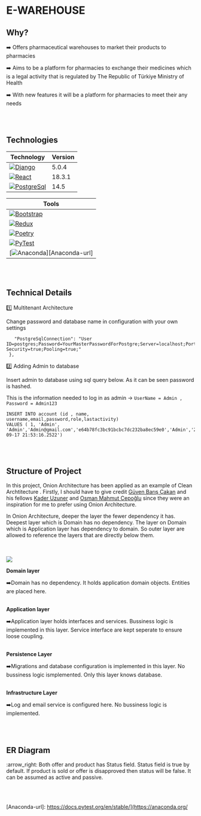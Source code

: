 <h1>E-WAREHOUSE</h1>

<h2>Why?</h2>

:arrow_right: Offers pharmaceutical warehouses to market their products to pharmacies

:arrow_right: Aims to be a platform for pharmacies to exchange their medicines which is a legal activity that is regulated by The Republic of Türkiye Ministry of Health

:arrow_right: With new features it will be a platform for pharmacies to meet their any needs

<br></br>

<h2>Technologies</h2>

Technology    | Version
------------- | -------------
[![Django][Django]][Django-url]   |  5.0.4
[![React][React.js]][React-url]         |  18.3.1
[![PostgreSql][PostgreSql]][PostgreSql-url]    |  14.5 

Tools     | 
------------- | 
[![Bootstrap][Bootstrap]][Bootstrap-url] |
[![Redux][Redux]][Redux-url]         | 
[![Poetry][Poetry]][Poetry-url]     |
[![PyTest][PyTest]][PyTest-url]     |
[![Anaconda][Anaconda]][Anaconda-url]     |



<br></br>

<h2>Technical Details</h2>

:one: Multitenant Architecture

Change password and database name in configuration with your own settings

 ```"ConnectionStrings": {
    "PostgreSqlConnection": "User ID=postgres;Password=YourMasterPasswordForPostgre;Server=localhost;Port=5432;Database=YourDatabaseName;Integrated Security=true;Pooling=true;"
  },
  ```

:two: Adding Admin to database

Insert admin to database using sql query below. As it can be seen password is hashed.

This is the information needed to log in as admin -> ``` UserName = Admin , Password = Admin123 ```

```mysql
INSERT INTO account (id , name, username,email,password,role,lastactivity) 
VALUES ( 1, 'Admin', 'Admin','Admin@gmail.com','e64b78fc3bc91bcbc7dc232ba8ec59e0','Admin','2022-09-17 21:53:16.2522')
```
<br></br>

<h2>Structure of Project</h2>

In this project, Onion Architecture has been applied as an example of Clean Archtitecture . Firstly, I should have to give credit [Güven Barış Çakan](https://github.com/guvenbaris) and his fellows [Kader Uzuner](https://github.com/KaderUzuner) and [Osman Mahmut Cepoğlu](https://github.com/osmanmahmutcepoglu) since they were an inspiration for
me to prefer using Onion Architecture.

In Onion Architecture, deeper the layer the fewer dependency it has. Deepest layer which is Domain has no dependency. The layer on Domain which is Application layer has dependency to domain. So outer layer are allowed to reference the layers that are directly below them.   
<br></br>

[<img src="https://miro.medium.com/max/640/1*0Pg6_UsaKiiEqUV3kf2HXg.png">](http://google.com.au/)


**Domain layer**

:arrow_right:Domain has no dependency. It holds application domain objects. Entities are placed here.
<br></br>


**Application layer**

:arrow_right:Application layer holds interfaces and services. Bussiness logic is implemented in this layer. Service interface are kept seperate to ensure loose coupling.
<br></br>

**Persistence Layer**

:arrow_right:Migrations and database configuration is implemented in this layer. No bussiness logic ismplemented. Only this layer knows database.
<br></br>

**Infrastructure Layer**

:arrow_right:Log and email service is configured here. No bussiness logic is implemented.

<br></br>

<h2>ER Diagram</h2>
:arrow_right: Both offer and product has Status field. Status field is true by default. If product is sold or offer is disapproved then status will be false. 
It can be assumed as active and passive.

<br></br>


<!-- MARKDOWN LINKS & IMAGES -->
<!-- https://www.markdownguide.org/basic-syntax/#reference-style-links -->
[React.js]: https://img.shields.io/badge/React-20232A?style=for-the-badge&logo=react&logoColor=61DAFB
[React-url]: https://reactjs.org/
[Django]: https://img.shields.io/badge/Django-092E20?style=for-the-badge&logo=django&logoColor=green
[Django-url]: https://www.djangoproject.com/
[PostgreSql]: https://img.shields.io/badge/PostgreSQL-316192?style=for-the-badge&logo=postgresql&logoColor=white
[PostgreSql-url]: https://www.postgresql.org/
[Bootstrap]: https://img.shields.io/badge/Bootstrap-563D7C?style=for-the-badge&logo=bootstrap&logoColor=white
[Bootstrap-url]: https://getbootstrap.com/
[Redux]: https://img.shields.io/badge/Redux-593D88?style=for-the-badge&logo=redux&logoColor=white
[Redux-url]: https://redux.js.org/
[Poetry]: https://img.shields.io/badge/Poetry-%233B82F6.svg?style=for-the-badge&logo=poetry&logoColor=0B3D8D
[Poetry-url]: https://python-poetry.org/
[PyTest]: https://img.shields.io/badge/pytest-%23ffffff.svg?style=for-the-badge&logo=pytest&logoColor=2f9fe3
[PyTest-url]: https://docs.pytest.org/en/stable/
[Anaconda]: https://img.shields.io/badge/Anaconda-%2344A833.svg?style=for-the-badge&logo=anaconda&logoColor=white
[Anaconda-url]: https://docs.pytest.org/en/stable/](https://anaconda.org/

